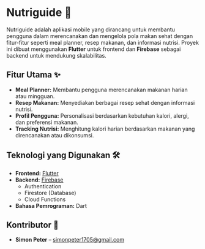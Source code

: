 # Nutriguide 🍎

Nutriguide adalah aplikasi mobile yang dirancang untuk membantu pengguna dalam merencanakan dan mengelola pola makan sehat dengan fitur-fitur seperti meal planner, resep makanan, dan informasi nutrisi. Proyek ini dibuat menggunakan **Flutter** untuk frontend dan **Firebase** sebagai backend untuk mendukung skalabilitas.

## Fitur Utama ✨
- **Meal Planner:** Membantu pengguna merencanakan makanan harian atau mingguan.  
- **Resep Makanan:** Menyediakan berbagai resep sehat dengan informasi nutrisi.  
- **Profil Pengguna:** Personalisasi berdasarkan kebutuhan kalori, alergi, dan preferensi makanan.  
- **Tracking Nutrisi:** Menghitung kalori harian berdasarkan makanan yang direncanakan atau dikonsumsi.

## Teknologi yang Digunakan 🛠️
- **Frontend:** [Flutter](https://flutter.dev/)  
- **Backend:** [Firebase](https://firebase.google.com/)  
  - Authentication  
  - Firestore (Database)  
  - Cloud Functions  
- **Bahasa Pemrograman:** Dart  

## Kontributor 👥
- **Simon Peter** – simonpeter1705@gmail.com  


